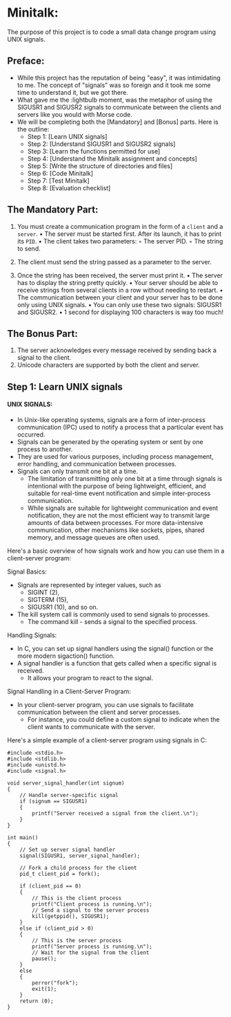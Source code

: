 # Minitalk:

The purpose of this project is to code a small data change program using UNIX signals.


## Preface:
- While this project has the reputation of being "easy", it was intimidating to me. The concept of "signals" was so foreign and it took me some time to understand it, but we got there. 
- What gave me the :lightbulb moment, was the metaphor of using the SIGUSR1 and SIGUSR2 signals to communicate between the clients and servers like you would with Morse code.
- We will be completing both the [Mandatory] and [Bonus] parts. Here is the outline:
	- Step 1: [Learn UNIX signals]
	- Step 2: [Understand SIGUSR1 and SIGUSR2 signals]
	- Step 3: [Learn the functions permitted for use]
	- Step 4: [Understand the Minitalk assignment and concepts]
	- Step 5: [Write the structure of directories and files]
	- Step 6: [Code Minitalk]
	- Step 7: [Test Minitalk]
	- Step 8: [Evaluation checklist]


## The Mandatory Part:

1. You must create a communication program in the form of a `client` and a `server`.
    • The server must be started first. After its launch, it has to print its `PID`.
    • The client takes two parameters: 
        ◦ The server PID.
        ◦ The string to send.

2. The client must send the string passed as a parameter to the server.

3. Once the string has been received, the server must print it.
    • The server has to display the string pretty quickly.
    • Your server should be able to receive strings from several clients in a row without needing to restart.
    • The communication between your client and your server has to be done only using UNIX signals.
    • You can only use these two signals: SIGUSR1 and SIGUSR2. 
	• 1 second for displaying 100 characters is way too much!


## The Bonus Part:

1. The server acknowledges every message received by sending back a signal to the client.
2. Unicode characters are supported by both the client and server.


## Step 1: Learn UNIX signals

#### UNIX SIGNALS:

- In Unix-like operating systems, signals are a form of inter-process communication (IPC) used to notify a process that a particular event has occurred. 
- Signals can be generated by the operating system or sent by one process to another. 
- They are used for various purposes, including process management, error handling, and communication between processes. 
- Signals can only transmit one bit at a time.
    - The limitation of transmitting only one bit at a time through signals is intentional with the purpose of being lightweight, efficient, and suitable for real-time event notification and simple inter-process communication.
    - While signals are suitable for lightweight communication and event notification, they are not the most efficient way to transmit large amounts of data between processes. For more data-intensive communication, other mechanisms like sockets, pipes, shared memory, and message queues are often used.

Here's a basic overview of how signals work and how you can use them in a client-server program:

Signal Basics:
- Signals are represented by integer values, such as 
    - SIGINT (2), 
    - SIGTERM (15), 
    - SIGUSR1 (10), and so on.
- The kill system call is commonly used to send signals to processes. 
    - The command kill -<signal> <pid> sends a signal to the specified process.


Handling Signals:
- In C, you can set up signal handlers using the signal() function or the more modern sigaction() function.
- A signal handler is a function that gets called when a specific signal is received. 
    - It allows your program to react to the signal.


Signal Handling in a Client-Server Program:
- In your client-server program, you can use signals to facilitate communication between the client and server processes. 
    - For instance, you could define a custom signal to indicate when the client wants to communicate with the server.


Here's a simple example of a client-server program using signals in C:
```
#include <stdio.h>
#include <stdlib.h>
#include <unistd.h>
#include <signal.h>

void server_signal_handler(int signum) 
{
    // Handle server-specific signal
    if (signum == SIGUSR1) 
    {
        printf("Server received a signal from the client.\n");
    }
}

int main() 
{
    // Set up server signal handler
    signal(SIGUSR1, server_signal_handler);

    // Fork a child process for the client
    pid_t client_pid = fork();

    if (client_pid == 0) 
    {
        // This is the client process
        printf("Client process is running.\n");
        // Send a signal to the server process
        kill(getppid(), SIGUSR1);
    } 
    else if (client_pid > 0) 
    {
        // This is the server process
        printf("Server process is running.\n");
        // Wait for the signal from the client
        pause();
    } 
    else 
    {
        perror("fork");
        exit(1);
    }
    return (0);
}
```